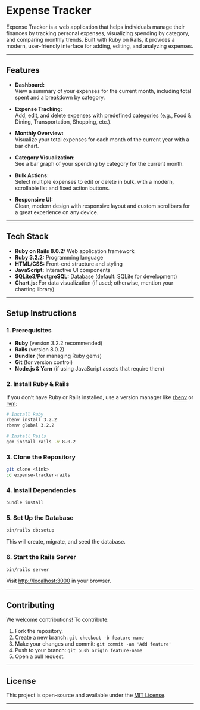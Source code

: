 # Expense Tracker

Expense Tracker is a web application that helps individuals manage their finances by tracking personal expenses, visualizing spending by category, and comparing monthly trends. Built with Ruby on Rails, it provides a modern, user-friendly interface for adding, editing, and analyzing expenses.

---

## Features

- **Dashboard:**  
  View a summary of your expenses for the current month, including total spent and a breakdown by category.

- **Expense Tracking:**  
  Add, edit, and delete expenses with predefined categories (e.g., Food & Dining, Transportation, Shopping, etc.).

- **Monthly Overview:**  
  Visualize your total expenses for each month of the current year with a bar chart.

- **Category Visualization:**  
  See a bar graph of your spending by category for the current month.

- **Bulk Actions:**  
  Select multiple expenses to edit or delete in bulk, with a modern, scrollable list and fixed action buttons.

- **Responsive UI:**  
  Clean, modern design with responsive layout and custom scrollbars for a great experience on any device.

---

## Tech Stack

- **Ruby on Rails 8.0.2:** Web application framework
- **Ruby 3.2.2:** Programming language
- **HTML/CSS:** Front-end structure and styling
- **JavaScript:** Interactive UI components
- **SQLite3/PostgreSQL:** Database (default: SQLite for development)
- **Chart.js:** For data visualization (if used; otherwise, mention your charting library)

---

## Setup Instructions

### 1. Prerequisites

- **Ruby** (version 3.2.2 recommended)
- **Rails** (version 8.0.2)
- **Bundler** (for managing Ruby gems)
- **Git** (for version control)
- **Node.js & Yarn** (if using JavaScript assets that require them)

### 2. Install Ruby & Rails

If you don’t have Ruby or Rails installed, use a version manager like [rbenv](https://github.com/rbenv/rbenv) or [rvm](https://rvm.io/):

```sh
# Install Ruby
rbenv install 3.2.2
rbenv global 3.2.2

# Install Rails
gem install rails -v 8.0.2
```

### 3. Clone the Repository

```sh
git clone <link>
cd expense-tracker-rails
```

### 4. Install Dependencies

```sh
bundle install
```

### 5. Set Up the Database

```sh
bin/rails db:setup
```
This will create, migrate, and seed the database.

### 6. Start the Rails Server

```sh
bin/rails server
```
Visit [http://localhost:3000](http://localhost:3000) in your browser.

---

## Contributing

We welcome contributions! To contribute:

1. Fork the repository.
2. Create a new branch: `git checkout -b feature-name`
3. Make your changes and commit: `git commit -am 'Add feature'`
4. Push to your branch: `git push origin feature-name`
5. Open a pull request.

---

## License

This project is open-source and available under the [MIT License](LICENSE).

---
